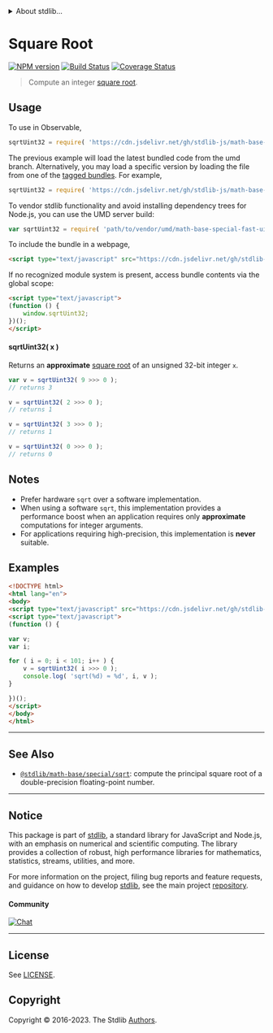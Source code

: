 <!--

@license Apache-2.0

Copyright (c) 2018 The Stdlib Authors.

Licensed under the Apache License, Version 2.0 (the "License");
you may not use this file except in compliance with the License.
You may obtain a copy of the License at

   http://www.apache.org/licenses/LICENSE-2.0

Unless required by applicable law or agreed to in writing, software
distributed under the License is distributed on an "AS IS" BASIS,
WITHOUT WARRANTIES OR CONDITIONS OF ANY KIND, either express or implied.
See the License for the specific language governing permissions and
limitations under the License.

-->


<details>
  <summary>
    About stdlib...
  </summary>
  <p>We believe in a future in which the web is a preferred environment for numerical computation. To help realize this future, we've built stdlib. stdlib is a standard library, with an emphasis on numerical and scientific computation, written in JavaScript (and C) for execution in browsers and in Node.js.</p>
  <p>The library is fully decomposable, being architected in such a way that you can swap out and mix and match APIs and functionality to cater to your exact preferences and use cases.</p>
  <p>When you use stdlib, you can be absolutely certain that you are using the most thorough, rigorous, well-written, studied, documented, tested, measured, and high-quality code out there.</p>
  <p>To join us in bringing numerical computing to the web, get started by checking us out on <a href="https://github.com/stdlib-js/stdlib">GitHub</a>, and please consider <a href="https://opencollective.com/stdlib">financially supporting stdlib</a>. We greatly appreciate your continued support!</p>
</details>

# Square Root

[![NPM version][npm-image]][npm-url] [![Build Status][test-image]][test-url] [![Coverage Status][coverage-image]][coverage-url] <!-- [![dependencies][dependencies-image]][dependencies-url] -->

> Compute an integer [square root][square-root].

<section class="intro">

</section>

<!-- /.intro -->



<section class="usage">

## Usage

To use in Observable,

```javascript
sqrtUint32 = require( 'https://cdn.jsdelivr.net/gh/stdlib-js/math-base-special-fast-uint32-sqrt@umd/browser.js' )
```
The previous example will load the latest bundled code from the umd branch. Alternatively, you may load a specific version by loading the file from one of the [tagged bundles](https://github.com/stdlib-js/math-base-special-fast-uint32-sqrt/tags). For example,

```javascript
sqrtUint32 = require( 'https://cdn.jsdelivr.net/gh/stdlib-js/math-base-special-fast-uint32-sqrt@v0.1.1-umd/browser.js' )
```

To vendor stdlib functionality and avoid installing dependency trees for Node.js, you can use the UMD server build:

```javascript
var sqrtUint32 = require( 'path/to/vendor/umd/math-base-special-fast-uint32-sqrt/index.js' )
```

To include the bundle in a webpage,

```html
<script type="text/javascript" src="https://cdn.jsdelivr.net/gh/stdlib-js/math-base-special-fast-uint32-sqrt@umd/browser.js"></script>
```

If no recognized module system is present, access bundle contents via the global scope:

```html
<script type="text/javascript">
(function () {
    window.sqrtUint32;
})();
</script>
```

#### sqrtUint32( x )

Returns an **approximate** [square root][square-root] of an unsigned 32-bit integer `x`.

```javascript
var v = sqrtUint32( 9 >>> 0 );
// returns 3

v = sqrtUint32( 2 >>> 0 );
// returns 1

v = sqrtUint32( 3 >>> 0 );
// returns 1

v = sqrtUint32( 0 >>> 0 );
// returns 0
```

</section>

<!-- /.usage -->

<section class="notes">

## Notes

-   Prefer hardware `sqrt` over a software implementation.
-   When using a software `sqrt`, this implementation provides a performance boost when an application requires only **approximate** computations for integer arguments.
-   For applications requiring high-precision, this implementation is **never** suitable.

</section>

<!-- /.notes -->

<section class="examples">

## Examples

<!-- eslint no-undef: "error" -->

```html
<!DOCTYPE html>
<html lang="en">
<body>
<script type="text/javascript" src="https://cdn.jsdelivr.net/gh/stdlib-js/math-base-special-fast-uint32-sqrt@umd/browser.js"></script>
<script type="text/javascript">
(function () {

var v;
var i;

for ( i = 0; i < 101; i++ ) {
    v = sqrtUint32( i >>> 0 );
    console.log( 'sqrt(%d) ≈ %d', i, v );
}

})();
</script>
</body>
</html>
```

</section>

<!-- /.examples -->

<!-- Section for related `stdlib` packages. Do not manually edit this section, as it is automatically populated. -->

<section class="related">

* * *

## See Also

-   <span class="package-name">[`@stdlib/math-base/special/sqrt`][@stdlib/math/base/special/sqrt]</span><span class="delimiter">: </span><span class="description">compute the principal square root of a double-precision floating-point number.</span>

</section>

<!-- /.related -->

<!-- Section for all links. Make sure to keep an empty line after the `section` element and another before the `/section` close. -->


<section class="main-repo" >

* * *

## Notice

This package is part of [stdlib][stdlib], a standard library for JavaScript and Node.js, with an emphasis on numerical and scientific computing. The library provides a collection of robust, high performance libraries for mathematics, statistics, streams, utilities, and more.

For more information on the project, filing bug reports and feature requests, and guidance on how to develop [stdlib][stdlib], see the main project [repository][stdlib].

#### Community

[![Chat][chat-image]][chat-url]

---

## License

See [LICENSE][stdlib-license].


## Copyright

Copyright &copy; 2016-2023. The Stdlib [Authors][stdlib-authors].

</section>

<!-- /.stdlib -->

<!-- Section for all links. Make sure to keep an empty line after the `section` element and another before the `/section` close. -->

<section class="links">

[npm-image]: http://img.shields.io/npm/v/@stdlib/math-base-special-fast-uint32-sqrt.svg
[npm-url]: https://npmjs.org/package/@stdlib/math-base-special-fast-uint32-sqrt

[test-image]: https://github.com/stdlib-js/math-base-special-fast-uint32-sqrt/actions/workflows/test.yml/badge.svg?branch=v0.1.1
[test-url]: https://github.com/stdlib-js/math-base-special-fast-uint32-sqrt/actions/workflows/test.yml?query=branch:v0.1.1

[coverage-image]: https://img.shields.io/codecov/c/github/stdlib-js/math-base-special-fast-uint32-sqrt/main.svg
[coverage-url]: https://codecov.io/github/stdlib-js/math-base-special-fast-uint32-sqrt?branch=main

<!--

[dependencies-image]: https://img.shields.io/david/stdlib-js/math-base-special-fast-uint32-sqrt.svg
[dependencies-url]: https://david-dm.org/stdlib-js/math-base-special-fast-uint32-sqrt/main

-->

[chat-image]: https://img.shields.io/gitter/room/stdlib-js/stdlib.svg
[chat-url]: https://app.gitter.im/#/room/#stdlib-js_stdlib:gitter.im

[stdlib]: https://github.com/stdlib-js/stdlib

[stdlib-authors]: https://github.com/stdlib-js/stdlib/graphs/contributors

[umd]: https://github.com/umdjs/umd
[es-module]: https://developer.mozilla.org/en-US/docs/Web/JavaScript/Guide/Modules

[deno-url]: https://github.com/stdlib-js/math-base-special-fast-uint32-sqrt/tree/deno
[umd-url]: https://github.com/stdlib-js/math-base-special-fast-uint32-sqrt/tree/umd
[esm-url]: https://github.com/stdlib-js/math-base-special-fast-uint32-sqrt/tree/esm
[branches-url]: https://github.com/stdlib-js/math-base-special-fast-uint32-sqrt/blob/main/branches.md

[stdlib-license]: https://raw.githubusercontent.com/stdlib-js/math-base-special-fast-uint32-sqrt/main/LICENSE

[square-root]: https://en.wikipedia.org/wiki/Square_root

<!-- <related-links> -->

[@stdlib/math/base/special/sqrt]: https://github.com/stdlib-js/math-base-special-sqrt/tree/umd

<!-- </related-links> -->

</section>

<!-- /.links -->
